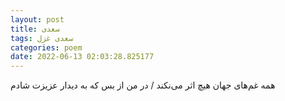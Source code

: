 ```yaml
---
layout: post
title: سعدی
tags: سعدی غزل
categories: poem
date: 2022-06-13 02:03:28.825177
---
```


همه غم‌های جهان هیچ اثر می‌نکند / در من از بس که به دیدار عزیزت شادم